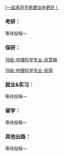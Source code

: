 [[一起来将手册建设地更好！](preface/Sharing_experience.md)

### 考研：
等待投稿～

### 保研：

[18级-地理科学专业-余雪梅](升学就业篇/地理与资源科学学院/18级-地理科学专业-余雪梅.md)

[19级-地理科学专业-安琪](升学就业篇/地理与资源科学学院/19级-地理科学专业-安琪.md)


### 就业&实习：

等待投稿～

### 留学：

等待投稿～

### 其他出路：

等待投稿～
